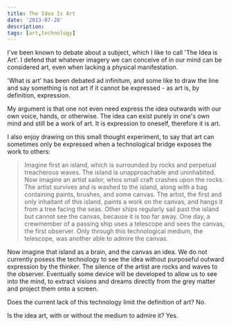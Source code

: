 ```yaml
---
title: The Idea Is Art
date: '2013-07-28'
description:
tags: [art,technology]
---
```


I've been known to debate about a subject, which I like to call 'The Idea is Art'.  I defend that whatever imagery we can conceive of in our mind can be considered art, even when lacking a physical manifestation.


'What is art' has been debated ad infinitum, and some like to draw the line and say something is not art if it cannot be expressed - as art is, by definition, expression.


My argument is that one not even need express the idea outwards with our own voice, hands, or otherwise.  The idea can exist purely in one's own mind and still be a work of art.  It is expression to oneself, therefore it is art.


I also enjoy drawing on this small thought experiment, to say that art can sometimes only be expressed when a technological bridge exposes the work to others:


> Imagine first an island, which is surrounded by rocks and perpetual treacherous waves.  The island is unapproachable and uninhabited.  Now imagine an artist sailor, whos small craft crashes upon the rocks.  The artist survives and is washed to the island, along with a bag containing paints, brushes, and some canvas.  The artist, the first and only inhaitant of this island, paints a work on the canvas, and hangs it from a tree facing the seas.  Other ships regularly sail past the island but cannot see the canvas, because it is too far away.  One day, a crewmember of a passing ship uses a telescope and sees the canvas, the first observer.  Only through this technological medium, the telescope, was another able to admire the canvas.


Now imagine that island as a brain, and the canvas an idea.  We do not currently posess the technology to see the idea without purposeful outward expression by the thinker.  The silence of the artist are rocks and waves to the observer.  Eventually some device will be developed to allow us to see into the mind, to extract visions and dreams directly from the grey matter and project them onto a screen.  


Does the current lack of this technology limit the definition of art?  No.  


Is the idea art, with or without the medium to admire it?  Yes. 